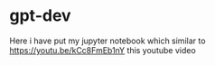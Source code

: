 # gpt-dev
Here i have put my jupyter notebook which similar to https://youtu.be/kCc8FmEb1nY this youtube video
